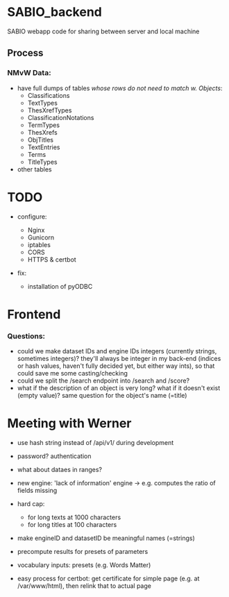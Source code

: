 # SABIO_backend
SABIO webapp code for sharing between server and local machine



## Process

### NMvW Data:

 - have full dumps of tables *whose rows do not need to match w. Objects*:
   - Classifications 
   - TextTypes 
   - ThesXrefTypes
   - ClassificationNotations
   - TermTypes 
   - ThesXrefs 
   - ObjTitles 
   - TextEntries 
   - Terms 
   - TitleTypes
 - other tables


# TODO 

 - configure:
   - Nginx
   - Gunicorn
   - iptables
   - CORS
   - HTTPS & certbot


 - fix:
   - installation of pyODBC 


# Frontend

### Questions: 

 - could we make dataset IDs and engine IDs integers (currently strings, sometimes integers)? 
   they'll always be integer in my back-end (indices or hash values, haven't fully decided yet, 
   but either way ints), so that could save me some casting/checking
 - could we split the /search endpoint into /search and /score?
 - what if the description of an object is very long? 
   what if it doesn't exist (empty value)? same question for the object's name (=title)


    
    
# Meeting with Werner

 - use hash string instead of /api/v1/ during development
 - password? authentication


 - what about dataes in ranges?

 - new engine: 'lack of information' engine -> e.g. computes the ratio of fields missing

 - hard cap:
   - for long texts at 1000 characters
   - for long titles at 100 characters

 - make engineID and datasetID be meaningful names (=strings)
 
 - precompute results for presets of parameters

 - vocabulary inputs: presets (e.g. Words Matter)

 - easy process for certbot: get certificate for simple page (e.g. at /var/www/html), then relink that to actual page

